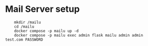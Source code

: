 # Mail Server setup

```
    mkdir /mailu
    cd /mailu
    docker compose -p mailu up -d
    docker compose -p mailu exec admin flask mailu admin admin test.com PASSWORD
```
